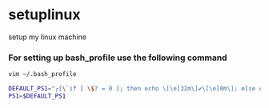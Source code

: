 # setuplinux
setup my linux machine

### For setting up bash_profile use the following command

```sh
vim ~/.bash_profile

DEFAULT_PS1="┌[\`if [ \$? = 0 ]; then echo \[\e[32m\]✔\[\e[0m\]; else echo \[\e[31m\]✘\[\e[0m\]; fi\`]─[\[\e[01;49;39m\]\u\[\e[00m\]\[\e[01;49;39m\]@\H\[\e[00m\]]─[\[\e[01;49;39m\]jobs:\j]─[\[\w \033[0;32m\]\$(git branch 2>/dev/null | grep "^*" | colrm 1 2) \e[31m\]\$(git status -s|wc -l | sed 's/^ *//g')\033[00m\]]─[\$(ls | wc -l |sed 's/^ *//g') files, \$(ls -lah | grep -m 1 total | sed 's/total //')\]] \n└>"
PS1=$DEFAULT_PS1

```